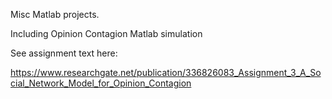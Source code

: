 Misc Matlab projects. 




Including Opinion Contagion Matlab simulation

See assignment text here:

https://www.researchgate.net/publication/336826083_Assignment_3_A_Social_Network_Model_for_Opinion_Contagion
